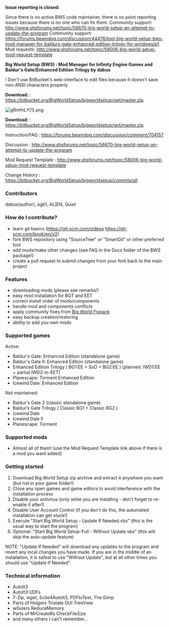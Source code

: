 **Issue reporting is closed:**

Since there is no active BWS code maintainer, there is no point reporting issues because there is no one who can fix them.
Community support: <http://www.shsforums.net/topic/56670-big-world-setup-an-attempt-to-update-the-program>
Community support: <https://forums.beamdog.com/discussion/44476/tool-big-world-setup-bws-mod-manager-for-baldurs-gate-enhanced-edition-trilogy-for-windows/p1>
Mod requests: <http://www.shsforums.net/topic/58006-big-world-setup-mod-request-template>

**Big World Setup (BWS) : Mod Manager for Infinity Engine Games and Baldur's Gate/Enhanced Edition Trilogy by dabus**

! Don't use BitBucket's web-interface to edit files because it doesn't save non-ANSI characters properly

﻿**Download:**                 : <https://bitbucket.org/BigWorldSetup/bigworldsetup/get/master.zip>

![gRmfnLY[1].png](https://bitbucket.org/repo/kKX5Xg/images/3720385461-gRmfnLY%5B1%5D.png)

﻿**Download:**                 : <https://bitbucket.org/BigWorldSetup/bigworldsetup/get/master.zip>

Instruction/FAQ          : <https://forums.beamdog.com/discussion/comment/704157>

Discussion               : <http://www.shsforums.net/topic/56670-big-world-setup-an-attempt-to-update-the-program>

Mod Request Template     : <http://www.shsforums.net/topic/58006-big-world-setup-mod-request-template>

Change History           : <https://bitbucket.org/BigWorldSetup/bigworldsetup/commits/all>

### Contributors ###

dabus(author), agb1, AL|EN, Quiet

### How do I contribute? ###

- learn git basics (<https://git-scm.com/videos> <https://git-scm.com/book/en/v2>)
- fork BWS repository using "SourceTree" or "SmartGit" or other preferred tool
- add mods/make other changes (see FAQ in the Docs folder of the BWS package!)
- create a pull request to submit changes from your fork back to the main project

### Features ###

- downloading mods (please see remarks!)
- easy mod installation for BGT and EET
- correct install order of mods/components
- handle mod and components conflicts
- apply community fixes from [Big World Fixpack](<https://github.com/BiGWorldProject/BiG-World-Fixpack>)
- easy backup creation/restoring
- ability to add you own mods

### Supported games ###

Active:

- Baldur's Gate: Enhanced Edition (standalone game)
- Baldur's Gate II: Enhanced Edition (standalone game)
- Enhanced Edition Trilogy ( BG1:EE + SoD + BG2:EE ) (planned: IWD1:EE + partial IWD2-in-EET)
- Planescape: Torment Enhanced Edition
- Icewind Dale: Enhanced Edition

Not maintained:

- Baldur's Gate 2 (classic standalone game)
- Baldur’s Gate Trilogy ( Classic BG1 + Classic BG2 )
- Icewind Dale
- Icewind Dale II
- Planescape: Torment

### Supported mods ###

- Almost all of them! (use the Mod Request Template link above if there is a mod you want added)

### Getting started ###

1. Download Big World Setup zip archive and extract it anywhere you want (but not in your game folder!)
2. Close any open games and game editors to avoid interference with the installation process
3. Disable your antivirus (only while you are installing - don't forget to re-enable it after!)
4. Disable User Account Control (if you don't do this, the automated installation can get stuck!)
5. Execute "Start Big World Setup - Update If Needed.vbs" (this is the usual way to start the program)
6. Optional: "Start Big World Setup-Full - Without Update.vbs" (this will skip the auto-update feature)

NOTE: "Update If Needed" will download any updates to the program and revert any local changes you have made.
If you are in the middle of an installation, it is safest to use "Without Update", but at all other times you should use "Update If Needed".

### Technical information

- AutoIt3
- AutoIt3 UDFs
- 7-Zip, wget, Scite4AutoIt3, PDFtoText, The Gimp
- Parts of Holgers Tristate GUI TreeView
- w0uters ReduceMemory
- Parts of MrCreatoRs CheckFileSize
- and many others I can't remember...
